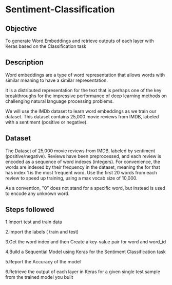 # Sentiment-Classification
## Objective
To generate Word Embeddings and retrieve outputs of each layer with Keras based on the Classification task
## Description
Word embeddings are a type of word representation that allows words with similar meaning to have a similar representation.

It is a distributed representation for the text that is perhaps one of the key breakthroughs for the impressive performance of deep learning methods on challenging natural language processing problems.

We will use the IMDb dataset to learn word embeddings as we train our dataset. This dataset contains 25,000 movie reviews from IMDB, labeled with a sentiment (positive or negative).
## Dataset
The Dataset of 25,000 movie reviews from IMDB, labeled by sentiment (positive/negative). Reviews have been preprocessed, and each review is encoded as a sequence of word indexes (integers). For convenience, the words are indexed by their frequency in the dataset, meaning the for that has index 1 is the most frequent word. Use the first 20 words from each review to speed up training, using a max vocab size of 10,000.

As a convention, "0" does not stand for a specific word, but instead is used to encode any unknown word.
## Steps followed
1.Import test and train data

2.Import the labels ( train and test)

3.Get the word index and then Create a key-value pair for word and word_id

4.Build a Sequential Model using Keras for the Sentiment Classification task

5.Report the Accuracy of the model

6.Retrieve the output of each layer in Keras for a given single test sample from the trained model you built 
